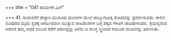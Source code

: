 +++
title = "041 ಪರಿಮಳಕೆ ಮಿಗೆ"

+++
41. ಸುವಾಸನೆಗೆ ಹೆಚ್ಚಾಗಿ ಮುಸುಕಿದ ದುಂಬಿಗಳ ಮೇಲೆ ಹುಬ್ಬುಗಂಟಿಕ್ಕಿ ಕೋಪವನ್ನು ಪ್ರದರ್ಶಿಸುವರು. ಕಾಲಿನ ನೂಪುರದ ಮೃದು ಸ್ವರಕ್ಕೆ ಆಕರ್ಷಿತವಾಗಿ ಮುತ್ತುವ ರಾಜಹಂಸೆಗಳ ಬಗ್ಗೆ ಪಕ್ಕದ ಗೆಳತಿಗೆ ಚಾಡಿಹೇಳುವರು. ಕೈಯಲ್ಲಿರುವ ಅರಗಿಣಿ ತಮ್ಮ ಅಧರ ಬಿಂಬದ ಕಡೆಗೆ ತಿರುಗಿದ್ದನ್ನು ತಿಳಿದು ಆ ಮುಗ್ಧ ಸ್ತ್ರೀಯರ ಸಮೂಹ ಮುಖವನ್ನು  ತಿರುಗಿಸಿತು.